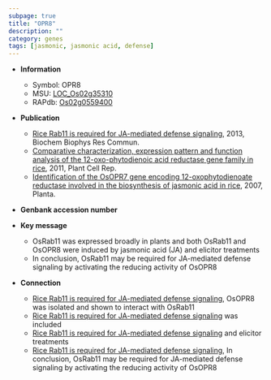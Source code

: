 ```yaml
---
subpage: true
title: "OPR8"
description: ""
category: genes
tags: [jasmonic, jasmonic acid, defense]
---
```


* **Information**  
    + Symbol: OPR8  
    + MSU: [LOC_Os02g35310](http://rice.plantbiology.msu.edu/cgi-bin/ORF_infopage.cgi?orf=LOC_Os02g35310)  
    + RAPdb: [Os02g0559400](http://rapdb.dna.affrc.go.jp/viewer/gbrowse_details/irgsp1?name=Os02g0559400)  

* **Publication**  
    + [Rice Rab11 is required for JA-mediated defense signaling](http://www.ncbi.nlm.nih.gov/pubmed?term=Rice+Rab11+is+required+for+JA-mediated+defense+signaling%5BTitle%5D), 2013, Biochem Biophys Res Commun.
    + [Comparative characterization, expression pattern and function analysis of the 12-oxo-phytodienoic acid reductase gene family in rice](http://www.ncbi.nlm.nih.gov/pubmed?term=Comparative+characterization,+expression+pattern+and+function+analysis+of+the+12-oxo-phytodienoic+acid+reductase+gene+family+in+rice%5BTitle%5D), 2011, Plant Cell Rep.
    + [Identification of the OsOPR7 gene encoding 12-oxophytodienoate reductase involved in the biosynthesis of jasmonic acid in rice](http://www.ncbi.nlm.nih.gov/pubmed?term=Identification+of+the+OsOPR7+gene+encoding+12-oxophytodienoate+reductase+involved+in+the+biosynthesis+of+jasmonic+acid+in+rice%5BTitle%5D), 2007, Planta.

* **Genbank accession number**  

* **Key message**  
    + OsRab11 was expressed broadly in plants and both OsRab11 and OsOPR8 were induced by jasmonic acid (JA) and elicitor treatments
    + In conclusion, OsRab11 may be required for JA-mediated defense signaling by activating the reducing activity of OsOPR8

* **Connection**  
    + [Rice Rab11 is required for JA-mediated defense signaling](http://www.ncbi.nlm.nih.gov/pubmed?term=Rice+Rab11+is+required+for+JA-mediated+defense+signaling%5BTitle%5D), OsOPR8 was isolated and shown to interact with OsRab11
    + [Rice Rab11 is required for JA-mediated defense signaling](S28N) was included
    + [Rice Rab11 is required for JA-mediated defense signaling](JA) and elicitor treatments
    + [Rice Rab11 is required for JA-mediated defense signaling](http://www.ncbi.nlm.nih.gov/pubmed?term=Rice+Rab11+is+required+for+JA-mediated+defense+signaling%5BTitle%5D), In conclusion, OsRab11 may be required for JA-mediated defense signaling by activating the reducing activity of OsOPR8



